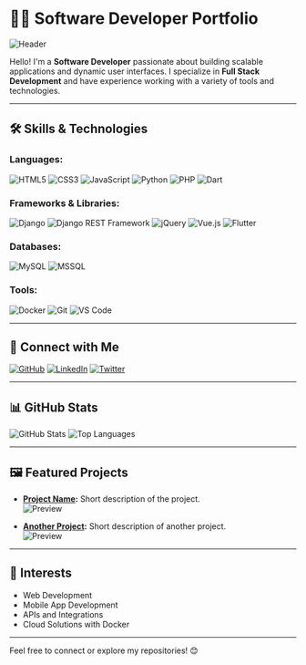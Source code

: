 # 👨‍💻 Software Developer Portfolio

![Header](https://kayrem.com/public/img/github_profile.jpg)

Hello! I'm a **Software Developer** passionate about building scalable applications and dynamic user interfaces. I specialize in **Full Stack Development** and have experience working with a variety of tools and technologies.

---

## 🛠️ **Skills & Technologies**

### Languages:
![HTML5](https://img.shields.io/badge/-HTML5-E34F26?logo=html5&logoColor=white&style=for-the-badge)
![CSS3](https://img.shields.io/badge/-CSS3-1572B6?logo=css3&logoColor=white&style=for-the-badge)
![JavaScript](https://img.shields.io/badge/-JavaScript-F7DF1E?logo=javascript&logoColor=black&style=for-the-badge)
![Python](https://img.shields.io/badge/-Python-3776AB?logo=python&logoColor=white&style=for-the-badge)
![PHP](https://img.shields.io/badge/-PHP-777BB4?logo=php&logoColor=white&style=for-the-badge)
![Dart](https://img.shields.io/badge/-Dart-0175C2?logo=dart&logoColor=white&style=for-the-badge)

### Frameworks & Libraries:
![Django](https://img.shields.io/badge/-Django-092E20?logo=django&logoColor=white&style=for-the-badge)
![Django REST Framework](https://img.shields.io/badge/-DRF-ff1709?logo=django&logoColor=white&style=for-the-badge)
![jQuery](https://img.shields.io/badge/-jQuery-0769AD?logo=jquery&logoColor=white&style=for-the-badge)
![Vue.js](https://img.shields.io/badge/-Vue.js-4FC08D?logo=vue.js&logoColor=white&style=for-the-badge)
![Flutter](https://img.shields.io/badge/-Flutter-02569B?logo=flutter&logoColor=white&style=for-the-badge)

### Databases:
![MySQL](https://img.shields.io/badge/-MySQL-4479A1?logo=mysql&logoColor=white&style=for-the-badge)
![MSSQL](https://img.shields.io/badge/-MSSQL-CC2927?logo=microsoft-sql-server&logoColor=white&style=for-the-badge)

### Tools:
![Docker](https://img.shields.io/badge/-Docker-2496ED?logo=docker&logoColor=white&style=for-the-badge)
![Git](https://img.shields.io/badge/-Git-F05032?logo=git&logoColor=white&style=for-the-badge)
![VS Code](https://img.shields.io/badge/-VS%20Code-007ACC?logo=visual-studio-code&logoColor=white&style=for-the-badge)

---

## 🔗 **Connect with Me**
[![GitHub](https://img.shields.io/badge/-GitHub-181717?logo=github&logoColor=white&style=for-the-badge)](https://github.com/yourusername)
[![LinkedIn](https://img.shields.io/badge/-LinkedIn-0077B5?logo=linkedin&logoColor=white&style=for-the-badge)](https://www.linkedin.com/in/yourusername)
[![Twitter](https://img.shields.io/badge/-Twitter-1DA1F2?logo=twitter&logoColor=white&style=for-the-badge)](https://twitter.com/yourusername)

---

## 📊 **GitHub Stats**
![GitHub Stats](https://github-readme-stats.vercel.app/api?username=yourusername&show_icons=true&theme=radical)
![Top Languages](https://github-readme-stats.vercel.app/api/top-langs/?username=yourusername&layout=compact&theme=radical)

---

## 🖼️ **Featured Projects**
- **[Project Name](#):** Short description of the project.  
  ![Preview](https://via.placeholder.com/300x150?text=Project+Preview)

- **[Another Project](#):** Short description of another project.  
  ![Preview](https://via.placeholder.com/300x150?text=Another+Project+Preview)

---

## 🚀 **Interests**
- Web Development
- Mobile App Development
- APIs and Integrations
- Cloud Solutions with Docker

---

Feel free to connect or explore my repositories! 😊
